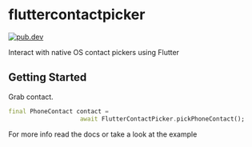 # fluttercontactpicker
[![pub.dev](https://img.shields.io/badge/pub-2.4.0-green.svg)](https://pub.dev/packages/fluttercontactpicker#-readme-tab-)

Interact with native OS contact pickers using Flutter

## Getting Started

Grab contact.
```dart
final PhoneContact contact =
                    await FlutterContactPicker.pickPhoneContact();
```

For more info read the docs or take a look at the example
